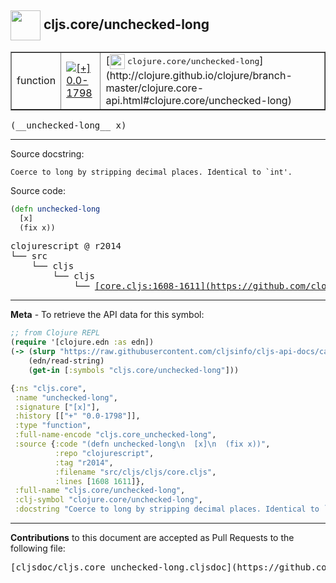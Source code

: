 ## <img width="48px" valign="middle" src="http://i.imgur.com/Hi20huC.png"> cljs.core/unchecked-long

 <table border="1">
<tr>

<td>function</td>
<td><a href="https://github.com/cljsinfo/cljs-api-docs/tree/0.0-1798"><img valign="middle" alt="[+] 0.0-1798" src="https://img.shields.io/badge/+-0.0--1798-lightgrey.svg"></a> </td>
<td>
[<img height="24px" valign="middle" src="http://i.imgur.com/1GjPKvB.png"> <samp>clojure.core/unchecked-long</samp>](http://clojure.github.io/clojure/branch-master/clojure.core-api.html#clojure.core/unchecked-long)
</td>
</tr>
</table>

 <samp>
(__unchecked-long__ x)<br>
</samp>

---




Source docstring:

```
Coerce to long by stripping decimal places. Identical to `int'.
```

Source code:

```clj
(defn unchecked-long
  [x]
  (fix x))
```

 <pre>
clojurescript @ r2014
└── src
    └── cljs
        └── cljs
            └── <ins>[core.cljs:1608-1611](https://github.com/clojure/clojurescript/blob/r2014/src/cljs/cljs/core.cljs#L1608-L1611)</ins>
</pre>


---

__Meta__ - To retrieve the API data for this symbol:

```clj
;; from Clojure REPL
(require '[clojure.edn :as edn])
(-> (slurp "https://raw.githubusercontent.com/cljsinfo/cljs-api-docs/catalog/cljs-api.edn")
    (edn/read-string)
    (get-in [:symbols "cljs.core/unchecked-long"]))
```

```clj
{:ns "cljs.core",
 :name "unchecked-long",
 :signature ["[x]"],
 :history [["+" "0.0-1798"]],
 :type "function",
 :full-name-encode "cljs.core_unchecked-long",
 :source {:code "(defn unchecked-long\n  [x]\n  (fix x))",
          :repo "clojurescript",
          :tag "r2014",
          :filename "src/cljs/cljs/core.cljs",
          :lines [1608 1611]},
 :full-name "cljs.core/unchecked-long",
 :clj-symbol "clojure.core/unchecked-long",
 :docstring "Coerce to long by stripping decimal places. Identical to `int'."}

```

---

__Contributions__ to this document are accepted as Pull Requests to the following file:

 <pre>
[cljsdoc/cljs.core_unchecked-long.cljsdoc](https://github.com/cljsinfo/cljs-api-docs/blob/master/cljsdoc/cljs.core_unchecked-long.cljsdoc)
</pre>


